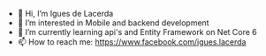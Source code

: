 - 👋 Hi, I’m Igues de Lacerda
- 👀 I’m interested in Mobile and backend development
- 🌱 I’m currently learning api's and Entity Framework on Net Core 6
- 📫 How to reach me: https://www.facebook.com/igues.lacerda

<!---
igueslacerda/igueslacerda is a ✨ special ✨ repository because its `README.md` (this file) appears on your GitHub profile.
You can click the Preview link to take a look at your changes.
--->
